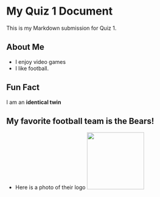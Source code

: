 # My Quiz 1 Document  
This is my Markdown submission for Quiz 1.  

## About Me  
- I enjoy video games
- I like football.  

## Fun Fact  
I am an **identical twin** 

## My favorite football team is the Bears! 
- Here is a photo of their logo
  <img src='[https://en.wikipedia.org/wiki/Chicago_Bears#/media/File:Chicago_Bears_logo_primary.svg](https://tse2.mm.bing.net/th/id/OIP.dYsXPDC6eYRwfQeDGmElJwHaEK?rs=1&pid=ImgDetMain&o=7&rm=3)' width='150'>
  
